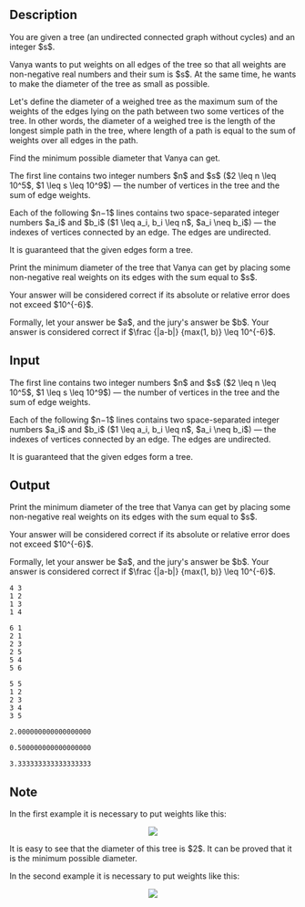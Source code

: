 ## Description

<div><p>You are given a tree (an undirected connected graph without cycles) and an integer $s$.</p><p>Vanya wants to put weights on all edges of the tree so that all weights are non-negative real numbers and their sum is $s$. At the same time, he wants to make the diameter of the tree as small as possible.</p><p>Let's define the diameter of a weighed tree as the maximum sum of the weights of the edges lying on the path between two some vertices of the tree. In other words, the diameter of a weighed tree is the length of the longest simple path in the tree, where length of a path is equal to the sum of weights over all edges in the path.</p><p>Find the minimum possible diameter that Vanya can get.</p></div><div class="input-specification"><p>The first line contains two integer numbers $n$ and $s$ ($2 \leq n \leq 10^5$, $1 \leq s \leq 10^9$) — the number of vertices in the tree and the sum of edge weights.</p><p>Each of the following $n−1$ lines contains two space-separated integer numbers $a_i$ and $b_i$ ($1 \leq a_i, b_i \leq n$, $a_i \neq b_i$) — the indexes of vertices connected by an edge. The edges are undirected.</p><p>It is guaranteed that the given edges form a tree.</p></div><div class="output-specification"><p>Print the minimum diameter of the tree that Vanya can get by placing some non-negative real weights on its edges with the sum equal to $s$.</p><p>Your answer will be considered correct if its absolute or relative error does not exceed $10^{-6}$.</p><p>Formally, let your answer be $a$, and the jury's answer be $b$. Your answer is considered correct if $\frac {|a-b|} {max(1, b)} \leq 10^{-6}$.</p></div>

## Input

<p>The first line contains two integer numbers $n$ and $s$ ($2 \leq n \leq 10^5$, $1 \leq s \leq 10^9$) — the number of vertices in the tree and the sum of edge weights.</p><p>Each of the following $n−1$ lines contains two space-separated integer numbers $a_i$ and $b_i$ ($1 \leq a_i, b_i \leq n$, $a_i \neq b_i$) — the indexes of vertices connected by an edge. The edges are undirected.</p><p>It is guaranteed that the given edges form a tree.</p>

## Output

<p>Print the minimum diameter of the tree that Vanya can get by placing some non-negative real weights on its edges with the sum equal to $s$.</p><p>Your answer will be considered correct if its absolute or relative error does not exceed $10^{-6}$.</p><p>Formally, let your answer be $a$, and the jury's answer be $b$. Your answer is considered correct if $\frac {|a-b|} {max(1, b)} \leq 10^{-6}$.</p>





```input1
4 3
1 2
1 3
1 4
```




```input2
6 1
2 1
2 3
2 5
5 4
5 6
```




```input3
5 5
1 2
2 3
3 4
3 5
```




```output1
2.000000000000000000
```




```output2
0.500000000000000000
```




```output3
3.333333333333333333
```



## Note

<p>In the first example it is necessary to put weights like this:</p><center> <img class="tex-graphics" src="file://MtY0E62f.png" style="max-width: 100.0%;max-height: 100.0%;"> </center><p>It is easy to see that the diameter of this tree is $2$. It can be proved that it is the minimum possible diameter.</p><p>In the second example it is necessary to put weights like this:</p><center> <img class="tex-graphics" src="file://RJ3hdsbp.png" style="max-width: 100.0%;max-height: 100.0%;"> </center>
